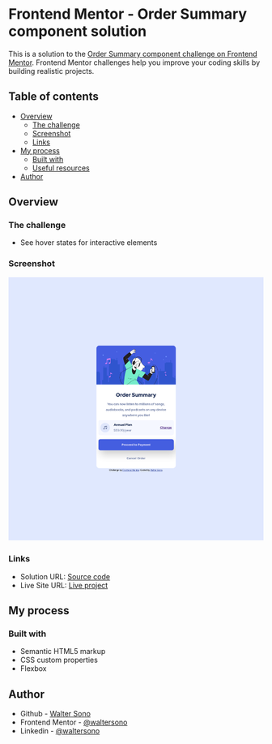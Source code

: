 # Frontend Mentor - Order Summary component solution

This is a solution to the [Order Summary component challenge on Frontend Mentor](https://www.frontendmentor.io/challenges/order-summary-component-QlPmajDUj). Frontend Mentor challenges help you improve your coding skills by building realistic projects.

## Table of contents

- [Overview](#overview)
  - [The challenge](#the-challenge)
  - [Screenshot](#screenshot)
  - [Links](#links)
- [My process](#my-process)
  - [Built with](#built-with)
  - [Useful resources](#useful-resources)
- [Author](#author)

## Overview

### The challenge

- See hover states for interactive elements

### Screenshot

![Screenshot](./screenshot.png)

### Links

- Solution URL: [Source code](https://github.com/waltersono/order-summary-component)
- Live Site URL: [Live project](https://waltersono.github.io/order-summary-component)

## My process

### Built with

- Semantic HTML5 markup
- CSS custom properties
- Flexbox

## Author

- Github - [Walter Sono](https://www.github.com/waltersono)
- Frontend Mentor - [@waltersono](https://www.frontendmentor.io/profile/waltersono)
- Linkedin - [@waltersono](https://www.linkedin.com/in/waltersono/)
